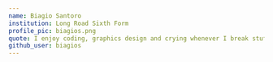 ```yaml
---
name: Biagio Santoro
institution: Long Road Sixth Form
profile_pic: biagios.png
quote: I enjoy coding, graphics design and crying whenever I break stuff.
github_user: biagios
---
```

